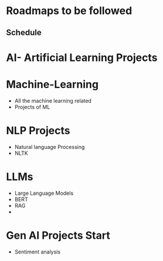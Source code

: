 # Roadmaps to be followed
## Schedule
# AI- Artificial Learning Projects
# Machine-Learning
- All the machine learning related 
- Projects of ML
  
# NLP Projects
- Natural language Processing
- NLTK
  
  
# LLMs
- Large Language Models
- BERT
- RAG
- 
# Gen AI Projects Start
- Sentiment analysis
  
